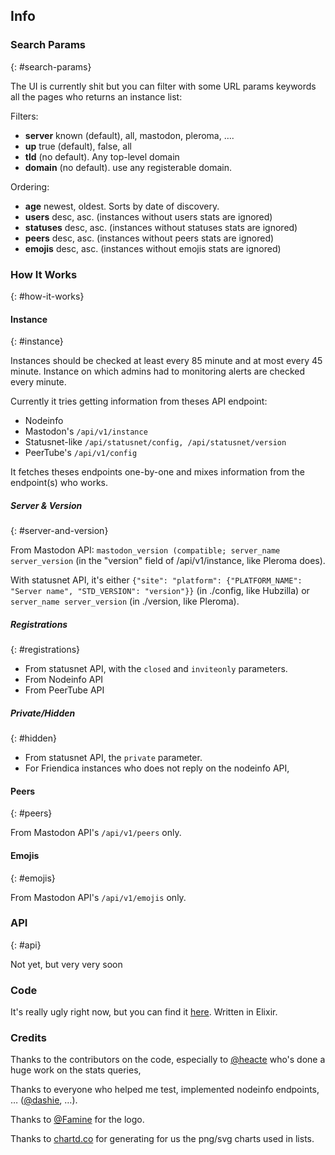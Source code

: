 ## Info

### Search Params
{: #search-params}

The UI is currently shit but you can filter with some URL params keywords all the pages who returns an instance list:

Filters:

* **server** known (default), all, mastodon, pleroma, ….
* **up** true (default), false, all
* **tld** (no default). Any top-level domain
* **domain** (no default). use any registerable domain.

Ordering:

* **age** newest, oldest. Sorts by date of discovery.
* **users** desc, asc. (instances without users stats are ignored)
* **statuses** desc, asc. (instances without statuses stats are ignored)
* **peers** desc, asc. (instances without peers stats are ignored)
* **emojis** desc, asc. (instances without emojis stats are ignored)

### How It Works
{: #how-it-works}

#### Instance
{: #instance}

Instances should be checked at least every 85 minute and at most every 45 minute. Instance on which admins had to monitoring alerts are checked every minute.

Currently it tries getting information from theses API endpoint:

* Nodeinfo
* Mastodon's `/api/v1/instance`
* Statusnet-like `/api/statusnet/config, /api/statusnet/version`
* PeerTube's `/api/v1/config`

It fetches theses endpoints one-by-one and mixes information from the endpoint(s) who works.

##### Server & Version
{: #server-and-version}

From Mastodon API: `mastodon_version (compatible; server_name server_version` (in the "version" field of
/api/v1/instance, like Pleroma does).

With statusnet API, it's either `{"site": "platform": {"PLATFORM_NAME": "Server name", "STD_VERSION":
  "version"}}` (in ./config, like Hubzilla) or `server_name server_version` (in ./version, like
Pleroma).

##### Registrations
{: #registrations}

* From statusnet API, with the `closed` and `inviteonly` parameters.
* From Nodeinfo API
* From PeerTube API

##### Private/Hidden
{: #hidden}

* From statusnet API, the `private` parameter.
* For Friendica instances who does not reply on the nodeinfo API,

#### Peers
{: #peers}

From Mastodon API's `/api/v1/peers` only.

#### Emojis
{: #emojis}

From Mastodon API's `/api/v1/emojis` only.

### API
{: #api}

Not yet, but very very soon

### Code

It's really ugly right now, but you can find it [here](https://git.yt/random/fediverse-network). Written in Elixir.

### Credits

Thanks to the contributors on the code, especially to [@heacte](https://soc.ialis.me/@hecate) who's done a huge work on the stats queries,

Thanks to everyone who helped me test, implemented nodeinfo endpoints, … ([@dashie](https://oldbytes.space/@dashie), …).

Thanks to [@Famine](https://soc.ialis.me/@Famine) for the logo.

Thanks to [chartd.co](https://chartd.co) for generating for us the png/svg charts used in lists.

